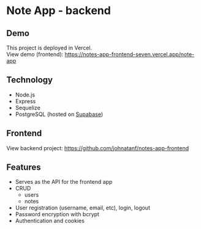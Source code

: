 # Note App - backend

## Demo
This project is deployed in Vercel.  
View demo (frontend): https://notes-app-frontend-seven.vercel.app/note-app

## Technology
* Node.js
* Express
* Sequelize
* PostgreSQL (hosted on [Supabase](https://supabase.com/))

## Frontend
View backend project: https://github.com/johnatanf/notes-app-frontend

## Features
* Serves as the API for the frontend app
* CRUD
	* users
	* notes
* User registration (username, email, etc), login, logout
* Password encryption with bcrypt
* Authentication and cookies
